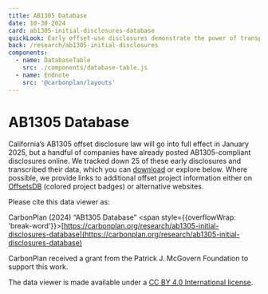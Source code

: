 ```yaml
---
title: AB1305 Database
date: 10-30-2024
card: ab1305-initial-disclosures-database
quickLook: Early offset-use disclosures demonstrate the power of transparency, but also highlight the opportunity for improvements around disclosure discoverability and usability.
back: /research/ab1305-initial-disclosures
components:
  - name: DatabaseTable
    src: ./components/database-table.js
  - name: Endnote
    src: '@carbonplan/layouts'
---
```


# AB1305 Database

California’s AB1305 offset disclosure law will go into full effect in January 2025, but a handful of companies have already posted AB1305-compliant disclosures online. We tracked down 25 of these early disclosures and transcribed their data, which you can [download](https://carbonplan-ab1305-initial-disclosures.s3.us-west-2.amazonaws.com/ab1305-raw-data.csv) or explore below. Where possible, we provide links to additional offset project information either on [OffsetsDB](https://carbonplan.org/research/offsets-db) (colored project badges) or alternative websites.

<Endnote label='Citation'>

Please cite this data viewer as:

CarbonPlan (2024) “AB1305 Database” <span style={{overflowWrap: 'break-word'}}>[https://carbonplan.org/research/ab1305-initial-disclosures-database](https://carbonplan.org/research/ab1305-initial-disclosures-database)</span>

</Endnote>

<Endnote label='Terms'>

CarbonPlan received a grant from the Patrick J. McGovern Foundation to support this work.

The data viewer is made available under a [CC BY 4.0 International license](https://creativecommons.org/licenses/by/4.0/).

</Endnote>
